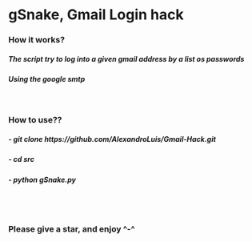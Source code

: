 # gSnake, Gmail Login hack

<h3>How it works?</h3>
<h5>The script try to log into a given gmail address by a list os passwords</h5>
<h5>Using the google smtp</h5>
<br>
<h3>How to use??</h3>
  <h5>- git clone https://github.com/AlexandroLuis/Gmail-Hack.git</h5>
  <h5>- cd src</h5>
  <h5>- python gSnake.py</h5>
<br><br>
<h3>Please give a star, and enjoy ^-^</h3>
